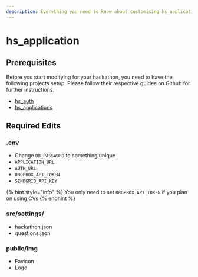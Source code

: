```yaml
---
description: Everything you need to know about customising hs_application for a Hackathon
---
```


# hs\_application

## Prerequisites

Before you start modifying for your hackathon, you need to have the following projects setup. Please follow their respective guides on Github for further instructions.

* [hs\_auth](https://github.com/unicsmcr/hs_auth)
* [hs\_applications](https://github.com/unicsmcr/hs_application)

## Required Edits

### .env

* Change `DB_PASSWORD` to something unique
* `APPLICATION_URL`
* `AUTH_URL`
* `DROPBOX_API_TOKEN`
* `SENDGRID_API_KEY`

{% hint style="info" %}
You only need to set `DROPBOX_API_TOKEN` if you plan on using CVs
{% endhint %}

### src/settings/

* hackathon.json
* questions.json

### public/img

* Favicon
* Logo





